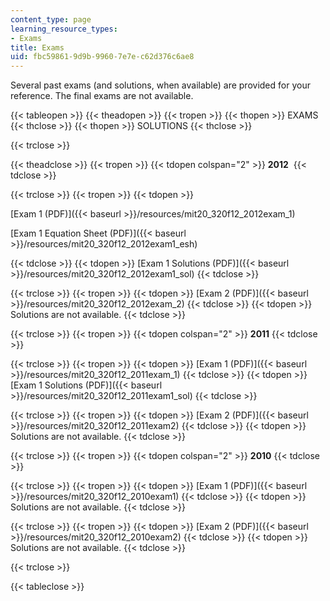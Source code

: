 ```yaml
---
content_type: page
learning_resource_types:
- Exams
title: Exams
uid: fbc59861-9d9b-9960-7e7e-c62d376c6ae8
---
```


Several past exams (and solutions, when available) are provided for your reference. The final exams are not available.

{{< tableopen >}}
{{< theadopen >}}
{{< tropen >}}
{{< thopen >}}
EXAMS
{{< thclose >}}
{{< thopen >}}
SOLUTIONS
{{< thclose >}}

{{< trclose >}}

{{< theadclose >}}
{{< tropen >}}
{{< tdopen colspan="2" >}}
**2012** 
{{< tdclose >}}

{{< trclose >}}
{{< tropen >}}
{{< tdopen >}}


[Exam 1 (PDF)]({{< baseurl >}}/resources/mit20_320f12_2012exam_1)

[Exam 1 Equation Sheet (PDF)]({{< baseurl >}}/resources/mit20_320f12_2012exam1_esh)


{{< tdclose >}}
{{< tdopen >}}
[Exam 1 Solutions (PDF)]({{< baseurl >}}/resources/mit20_320f12_2012exam1_sol)
{{< tdclose >}}

{{< trclose >}}
{{< tropen >}}
{{< tdopen >}}
[Exam 2 (PDF)]({{< baseurl >}}/resources/mit20_320f12_2012exam_2)
{{< tdclose >}}
{{< tdopen >}}
Solutions are not available.
{{< tdclose >}}

{{< trclose >}}
{{< tropen >}}
{{< tdopen colspan="2" >}}
**2011** 
{{< tdclose >}}

{{< trclose >}}
{{< tropen >}}
{{< tdopen >}}
[Exam 1 (PDF)]({{< baseurl >}}/resources/mit20_320f12_2011exam_1)
{{< tdclose >}}
{{< tdopen >}}
[Exam 1 Solutions (PDF)]({{< baseurl >}}/resources/mit20_320f12_2011exam1_sol)
{{< tdclose >}}

{{< trclose >}}
{{< tropen >}}
{{< tdopen >}}
[Exam 2 (PDF)]({{< baseurl >}}/resources/mit20_320f12_2011exam2)
{{< tdclose >}}
{{< tdopen >}}
Solutions are not available.
{{< tdclose >}}

{{< trclose >}}
{{< tropen >}}
{{< tdopen colspan="2" >}}
**2010** 
{{< tdclose >}}

{{< trclose >}}
{{< tropen >}}
{{< tdopen >}}
[Exam 1 (PDF)]({{< baseurl >}}/resources/mit20_320f12_2010exam1)
{{< tdclose >}}
{{< tdopen >}}
Solutions are not available.
{{< tdclose >}}

{{< trclose >}}
{{< tropen >}}
{{< tdopen >}}
[Exam 2 (PDF)]({{< baseurl >}}/resources/mit20_320f12_2010exam2)
{{< tdclose >}}
{{< tdopen >}}
Solutions are not available.
{{< tdclose >}}

{{< trclose >}}

{{< tableclose >}}